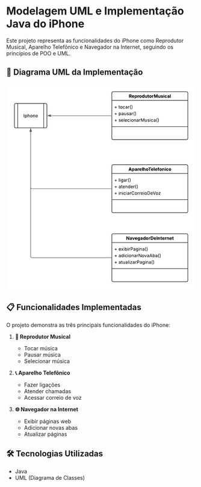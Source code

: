 # Modelagem UML e Implementação Java do iPhone

Este projeto representa as funcionalidades do iPhone como Reprodutor Musical, Aparelho Telefônico e Navegador na Internet, seguindo os princípios de POO e UML.

## 📱 Diagrama UML da Implementação

![Diagrama UML do iPhone](img\Iphone.png)  

## 📋 Funcionalidades Implementadas

O projeto demonstra as três principais funcionalidades do iPhone:

1. **🎵 Reprodutor Musical**
   - Tocar música
   - Pausar música
   - Selecionar música

2. **📞 Aparelho Telefônico**
   - Fazer ligações
   - Atender chamadas
   - Acessar correio de voz

3. **🌐 Navegador na Internet**
   - Exibir páginas web
   - Adicionar novas abas
   - Atualizar páginas

## 🛠️ Tecnologias Utilizadas

- Java
- UML (Diagrama de Classes)

